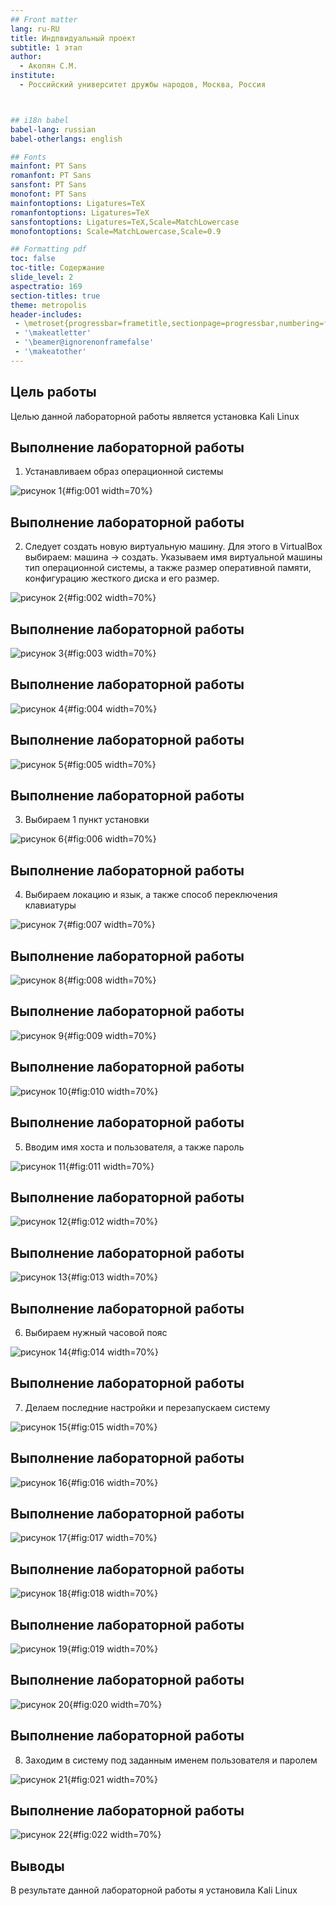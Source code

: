 ```yaml
---
## Front matter
lang: ru-RU
title: Индпвидуальный проект
subtitle: 1 этап
author:
  - Акопян С.М.
institute:
  - Российский университет дружбы народов, Москва, Россия



## i18n babel
babel-lang: russian
babel-otherlangs: english

## Fonts
mainfont: PT Sans
romanfont: PT Sans
sansfont: PT Sans
monofont: PT Sans
mainfontoptions: Ligatures=TeX
romanfontoptions: Ligatures=TeX
sansfontoptions: Ligatures=TeX,Scale=MatchLowercase
monofontoptions: Scale=MatchLowercase,Scale=0.9

## Formatting pdf
toc: false
toc-title: Содержание
slide_level: 2
aspectratio: 169
section-titles: true
theme: metropolis
header-includes:
 - \metroset{progressbar=frametitle,sectionpage=progressbar,numbering=fraction}
 - '\makeatletter'
 - '\beamer@ignorenonframefalse'
 - '\makeatother'
---
```


## Цель работы

Целью данной лабораторной работы является установка Kali Linux


## Выполнение лабораторной работы

1. Устанавливаем образ операционной системы

![рисунок 1](image/1.jpg){#fig:001 width=70%}

## Выполнение лабораторной работы

2. Следует создать новую виртуальную машину. Для этого в VirtualBox выбираем: машина -> создать. Указываем имя виртуальной машины тип операционной системы, а также размер оперативной памяти, конфигурацию жесткого диска и его размер.

![рисунок 2](image/2.jpg){#fig:002 width=70%}

## Выполнение лабораторной работы

![рисунок 3](image/3.jpg){#fig:003 width=70%}

## Выполнение лабораторной работы

![рисунок 4](image/4.jpg){#fig:004 width=70%}

## Выполнение лабораторной работы

![рисунок 5](image/5.jpg){#fig:005 width=70%}

## Выполнение лабораторной работы

3. Выбираем 1 пункт установки

![рисунок 6](image/6.jpg){#fig:006 width=70%}

## Выполнение лабораторной работы

4. Выбираем локацию и язык, а также способ переключения клавиатуры

![рисунок 7](image/7.jpg){#fig:007 width=70%}

## Выполнение лабораторной работы

![рисунок 8](image/8.jpg){#fig:008 width=70%} 

## Выполнение лабораторной работы

![рисунок 9](image/9.jpg){#fig:009 width=70%}

## Выполнение лабораторной работы

![рисунок 10](image/10.jpg){#fig:010 width=70%}

## Выполнение лабораторной работы

5. Вводим имя хоста и пользователя, а также пароль

![рисунок 11](image/13.jpg){#fig:011 width=70%}

## Выполнение лабораторной работы

![рисунок 12](image/15.jpg){#fig:012 width=70%}

## Выполнение лабораторной работы

![рисунок 13](image/16.jpg){#fig:013 width=70%}

## Выполнение лабораторной работы

6. Выбираем нужный часовой пояс

![рисунок 14](image/17.jpg){#fig:014 width=70%}

## Выполнение лабораторной работы

7. Делаем последние настройки и перезапускаем систему

![рисунок 15](image/18.jpg){#fig:015 width=70%}

## Выполнение лабораторной работы

![рисунок 16](image/19.jpg){#fig:016 width=70%}

## Выполнение лабораторной работы

![рисунок 17](image/20.jpg){#fig:017 width=70%}

## Выполнение лабораторной работы

![рисунок 18](image/21.jpg){#fig:018 width=70%}

## Выполнение лабораторной работы

![рисунок 19](image/22.jpg){#fig:019 width=70%}

## Выполнение лабораторной работы

![рисунок 20](image/23.jpg){#fig:020 width=70%}

## Выполнение лабораторной работы

8. Заходим в систему под заданным именем пользователя и паролем

![рисунок 21](image/24.jpg){#fig:021 width=70%}

## Выполнение лабораторной работы

![рисунок 22](image/25.jpg){#fig:022 width=70%}

## Выводы

В результате данной лабораторной работы я установила Kali Linux


